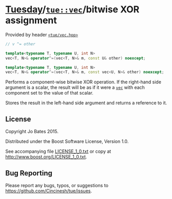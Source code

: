 [Tuesday](../../../README.md)/[`tue::vec`](../../headers/vec.md)/bitwise XOR assignment
=======================================================================================
Provided by header [`<tue/vec.hpp>`](../../headers/vec.md)

```c++
// v ^= other

template<typename T, typename U, int N>
vec<T, N>& operator^=(vec<T, N>& m, const U& other) noexcept;

template<typename T, typename U, int N>
vec<T, N>& operator^=(vec<T, N>& m, const vec<U, N>& other) noexcept;
```

Performs a component-wise bitwise XOR operation. If the right-hand side argument
is a scalar, the result will be as if it were a [`vec`](../../headers/vec.md)
with each component set to the value of that scalar.

Stores the result in the left-hand side argument and returns a reference to it.

License
-------
Copyright Jo Bates 2015.

Distributed under the Boost Software License, Version 1.0.

See accompanying file [LICENSE_1_0.txt](../../../LICENSE_1_0.txt) or copy at
http://www.boost.org/LICENSE_1_0.txt.

Bug Reporting
-------------
Please report any bugs, typos, or suggestions to
https://github.com/Cincinesh/tue/issues.
